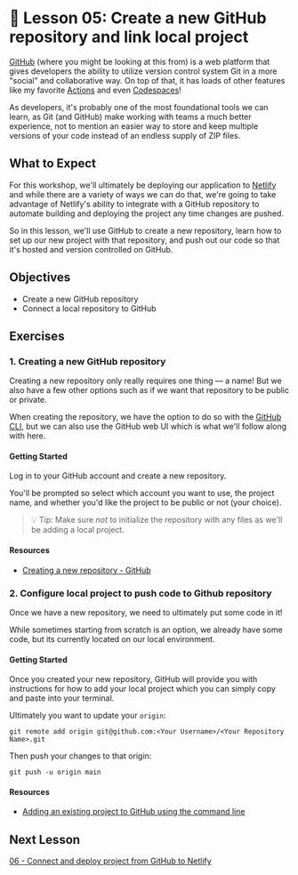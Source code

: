 # 📓 Lesson 05: Create a new GitHub repository and link local project

[GitHub](https://github.com/) (where you might be looking at this from) is a web platform that gives developers the ability to utilize version control system Git in a more "social" and collaborative way. On top of that, it has loads of other features like my favorite [Actions](https://www.youtube.com/colbz/search?query=github%20actions) and even [Codespaces](https://github.com/features/codespaces)!

As developers, it's probably one of the most foundational tools we can learn, as Git (and GitHub) make working with teams a much better experience, not to mention an easier way to store and keep multiple versions of your code instead of an endless supply of ZIP files.

## What to Expect

For this workshop, we'll ultimately be deploying our application to [Netlify](https://www.netlify.com/) and while there are a variety of ways we can do that, we're going to take advantage of Netlify's ability to integrate with a GitHub repository to automate building and deploying the project any time changes are pushed.

So in this lesson, we'll use GitHub to create a new repository, learn how to set up our new project with that repository, and push out our code so that it's hosted and version controlled on GitHub.

## Objectives
* Create a new GitHub repository
* Connect a local repository to GitHub

## Exercises

### 1. Creating a new GitHub repository

Creating a new repository only really requires one thing — a name! But we also have a few other options such as if we want that repository to be public or private.

When creating the repository, we have the option to do so with the [GitHub CLI](https://cli.github.com/), but we can also use the GitHub web UI which is what we'll follow along with here.

#### Getting Started

Log in to your GitHub account and create a new repository.

You'll be prompted so select which account you want to use, the project name, and whether you'd like the project to be public or not (your choice).

> 💡 Tip: Make sure _not_ to initialize the repository with any files as we'll be adding a local project.

#### Resources
* [Creating a new repository - GitHub](https://docs.github.com/en/repositories/creating-and-managing-repositories/creating-a-new-repository)

### 2. Configure local project to push code to Github repository

Once we have a new repository, we need to ultimately put some code in it!

While sometimes starting from scratch is an option, we already have some code, but its currently located on our local environment.

#### Getting Started

Once you created your new repository, GitHub will provide you with instructions for how to add your local project which you can simply copy and paste into your terminal.

Ultimately you want to update your `origin`:

```
git remote add origin git@github.com:<Your Username>/<Your Repository Name>.git
```

Then push your changes to that origin:

```
git push -u origin main
```

#### Resources
* [Adding an existing project to GitHub using the command line](https://docs.github.com/en/github/importing-your-projects-to-github/importing-source-code-to-github/adding-an-existing-project-to-github-using-the-command-line)

## Next Lesson

[06 - Connect and deploy project from GitHub to Netlify](https://github.com/colbyfayock/media-ecommerce-workshop/blob/main/lessons/06%20-%20Connect%20and%20deploy%20project%20from%20GitHub%20to%20Netlify.md)
